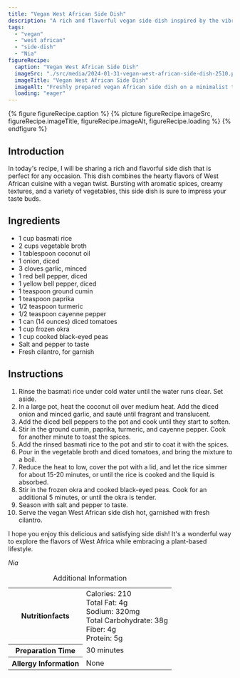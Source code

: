 ```yaml
---
title: "Vegan West African Side Dish"
description: "A rich and flavorful vegan side dish inspired by the vibrant flavors of West African cuisine. This dish combines aromatic spices, creamy textures, and a variety of vegetables for a truly satisfying experience."
tags:
  - "vegan"
  - "west african"
  - "side-dish"
  - "Nia"
figureRecipe: 
  caption: "Vegan West African Side Dish"
  imageSrc: "./src/media/2024-01-31-vegan-west-african-side-dish-2510.png"
  imageTitle: "Vegan West African Side Dish"
  imageAlt: "Freshly prepared vegan African side dish on a minimalist table, highlighting the vibrant colors and textures of the food."
  loading: "eager"
---
```


{% figure figureRecipe.caption %}
{% picture figureRecipe.imageSrc, figureRecipe.imageTitle, figureRecipe.imageAlt, figureRecipe.loading %}
{% endfigure %}

## Introduction

In today's recipe, I will be sharing a rich and flavorful side dish that is perfect for any occasion. This dish combines the hearty flavors of West African cuisine with a vegan twist. Bursting with aromatic spices, creamy textures, and a variety of vegetables, this side dish is sure to impress your taste buds.

## Ingredients

- 1 cup basmati rice
- 2 cups vegetable broth
- 1 tablespoon coconut oil
- 1 onion, diced
- 3 cloves garlic, minced
- 1 red bell pepper, diced
- 1 yellow bell pepper, diced
- 1 teaspoon ground cumin
- 1 teaspoon paprika
- 1/2 teaspoon turmeric
- 1/2 teaspoon cayenne pepper
- 1 can (14 ounces) diced tomatoes
- 1 cup frozen okra
- 1 cup cooked black-eyed peas
- Salt and pepper to taste
- Fresh cilantro, for garnish

## Instructions

1. Rinse the basmati rice under cold water until the water runs clear. Set aside.
2. In a large pot, heat the coconut oil over medium heat. Add the diced onion and minced garlic, and sauté until fragrant and translucent.
3. Add the diced bell peppers to the pot and cook until they start to soften.
4. Stir in the ground cumin, paprika, turmeric, and cayenne pepper. Cook for another minute to toast the spices.
5. Add the rinsed basmati rice to the pot and stir to coat it with the spices.
6. Pour in the vegetable broth and diced tomatoes, and bring the mixture to a boil.
7. Reduce the heat to low, cover the pot with a lid, and let the rice simmer for about 15-20 minutes, or until the rice is cooked and the liquid is absorbed.
8. Stir in the frozen okra and cooked black-eyed peas. Cook for an additional 5 minutes, or until the okra is tender.
9. Season with salt and pepper to taste.
10. Serve the vegan West African side dish hot, garnished with fresh cilantro.

I hope you enjoy this delicious and satisfying side dish! It's a wonderful way to explore the flavors of West Africa while embracing a plant-based lifestyle.

*Nia*

<table><caption class='sr-only'>Additional Information</caption><tr><th>Nutritionfacts</th><td>Calories: 210<br />Total Fat: 4g<br />Sodium: 320mg<br />Total Carbohydrate: 38g<br />Fiber: 4g<br />Protein: 5g&nbsp;</td></tr><tr><th>Preparation Time</th><td>30 minutes&nbsp;</td></tr><tr><th>Allergy Information</th><td>None&nbsp;</td></tr></table>

